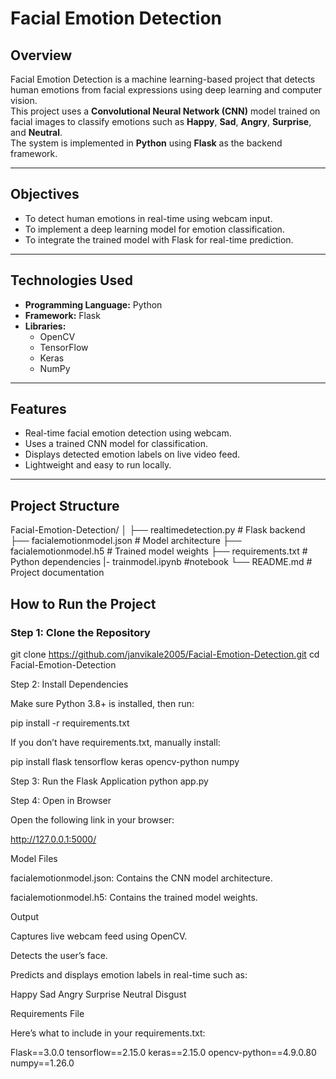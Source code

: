 # Facial Emotion Detection

## Overview
Facial Emotion Detection is a machine learning-based project that detects human emotions from facial expressions using deep learning and computer vision.  
This project uses a **Convolutional Neural Network (CNN)** model trained on facial images to classify emotions such as **Happy**, **Sad**, **Angry**, **Surprise**, and **Neutral**.  
The system is implemented in **Python** using **Flask** as the backend framework.

---

## Objectives
- To detect human emotions in real-time using webcam input.  
- To implement a deep learning model for emotion classification.  
- To integrate the trained model with Flask for real-time prediction.

---

## Technologies Used
- **Programming Language:** Python  
- **Framework:** Flask  
- **Libraries:**  
  - OpenCV  
  - TensorFlow  
  - Keras  
  - NumPy  

---

## Features
- Real-time facial emotion detection using webcam.  
- Uses a trained CNN model for classification.  
- Displays detected emotion labels on live video feed.  
- Lightweight and easy to run locally.  

---

## Project Structure
Facial-Emotion-Detection/
│
├── realtimedetection.py # Flask backend
├── facialemotionmodel.json # Model architecture
├── facialemotionmodel.h5 # Trained model weights
├── requirements.txt # Python dependencies
|- trainmodel.ipynb #notebook
└── README.md # Project documentation

## How to Run the Project

### Step 1: Clone the Repository

git clone https://github.com/janvikale2005/Facial-Emotion-Detection.git
cd Facial-Emotion-Detection

Step 2: Install Dependencies

Make sure Python 3.8+ is installed, then run:

pip install -r requirements.txt


If you don’t have requirements.txt, manually install:

pip install flask tensorflow keras opencv-python numpy

Step 3: Run the Flask Application
python app.py

Step 4: Open in Browser

Open the following link in your browser:

http://127.0.0.1:5000/

Model Files

facialemotionmodel.json: Contains the CNN model architecture.

facialemotionmodel.h5: Contains the trained model weights.

Output

Captures live webcam feed using OpenCV.

Detects the user’s face.

Predicts and displays emotion labels in real-time such as:

Happy
Sad
Angry
Surprise
Neutral
Disgust

Requirements File

Here’s what to include in your requirements.txt:

Flask==3.0.0
tensorflow==2.15.0
keras==2.15.0
opencv-python==4.9.0.80
numpy==1.26.0
